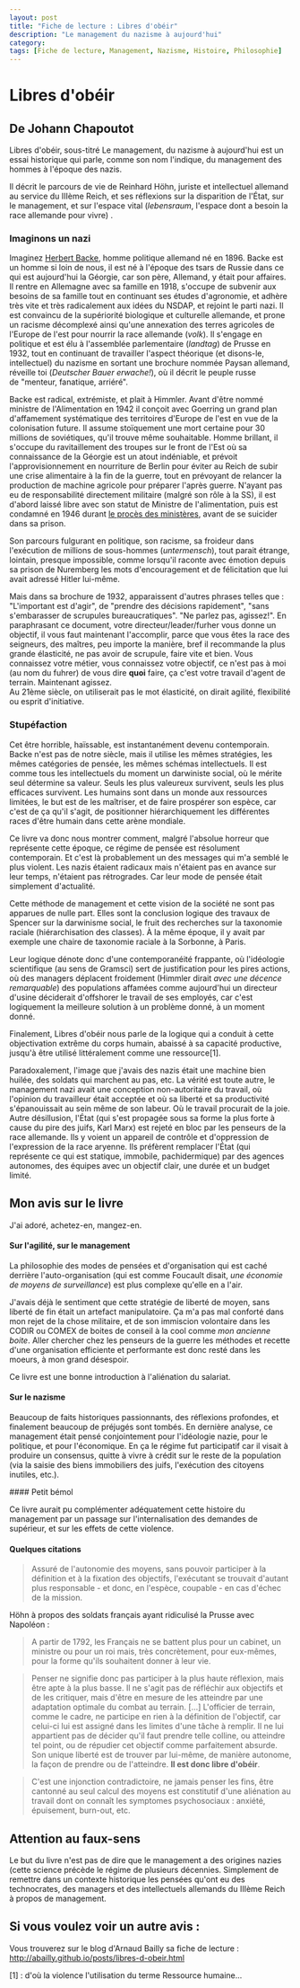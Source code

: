 ```yaml
---
layout: post
title: "Fiche de lecture : Libres d'obéir"
description: "Le management du nazisme à aujourd'hui"
category: 
tags: [Fiche de lecture, Management, Nazisme, Histoire, Philosophie]
---
```



# Libres d'obéir
## De Johann Chapoutot

Libres d'obéir, sous-titré Le management, du nazisme à aujourd'hui est un essai historique qui parle, comme son nom
l'indique, du management des hommes à l'époque des nazis.   

Il décrit le parcours de vie de Reinhard Höhn, juriste et intellectuel allemand au service du IIIème Reich, et ses
 réflexions sur la disparition de l'État, sur le management, et sur l'espace vital (_lebensraum_, l'espace dont a 
besoin la race allemande pour vivre) . 

### Imaginons un nazi

Imaginez [Herbert Backe](https://fr.wikipedia.org/wiki/Herbert_Backe), homme 
politique allemand né en 1896. Backe est un homme si loin de nous, il est né à l'époque des tsars de Russie dans ce qui
est aujourd'hui la Géorgie, car son père, Allemand, y était pour affaires. Il rentre en Allemagne avec sa famille en 
1918, s'occupe de subvenir aux besoins de sa famille tout en continuant ses études d'agronomie, et adhère très vite et
très radicalement aux idées du NSDAP, et rejoint le parti nazi. Il est convaincu de la supériorité biologique 
et culturelle allemande, et prone un racisme décomplexé ainsi qu'une annexation des terres agricoles de l'Europe de l'est
pour nourrir la race allemande (_volk_). Il s'engage en politique et est élu à l'assemblée parlementaire (_landtag_) 
de Prusse en 1932, tout en continuant de travailler l'aspect théorique (et disons-le, intellectuel) du nazisme en sortant
une brochure nommée Paysan allemand, réveille toi (_Deutscher Bauer erwache!_), où il décrit le peuple russe    
de "menteur, fanatique, arriéré".   

Backe est radical, extrémiste, et plait
à Himmler. Avant d'être nommé ministre de l'Alimentation en 1942 il conçoit avec Goerring un grand plan d'affamement systématique des
territoires d'Europe de l'est en vue de la colonisation future. Il assume stoïquement une mort certaine 
pour 30 millions de soviétiques, qu'il trouve même souhaitable. Homme brillant, il s'occupe du ravitaillement des troupes
sur le front de l'Est où sa connaissance de la Géorgie est un atout indéniable, et prévoit l'approvisionnement en 
nourriture de Berlin pour éviter au Reich de subir une crise alimentaire à la fin de la guerre, tout en 
prévoyant de relancer la production de machine agricole pour préparer l'après guerre. N'ayant pas eu de responsabilité directement militaire (malgré son rôle à la SS), il est d'abord laissé libre avec son statut de Ministre de 
l'alimentation, puis est condamné en 1946 durant [le procès des ministères](https://fr.wikipedia.org/wiki/Proc%C3%A8s_des_Minist%C3%A8res), avant
 de se suicider dans sa prison.   
 
Son parcours fulgurant en politique, son racisme, sa froideur dans l'exécution de millions de sous-hommes 
(_untermensch_), tout parait étrange, lointain, presque impossible, 
comme lorsqu'il raconte avec émotion depuis sa prison de Nuremberg les mots d'encouragement et de félicitation que lui avait adressé
Hitler lui-même.    


Mais dans sa brochure de 1932, apparaissent d'autres phrases telles que  : 
"L'important est d'agir", de "prendre des décisions rapidement", "sans s'embarasser de scrupules bureaucratiques". "Ne 
parlez pas, agissez!". En paraphrasant ce document, votre directeur/leader/furher vous donne un objectif, il vous faut maintenant
l'accomplir, parce que vous êtes la race des seigneurs, des maîtres, peu importe la manière, bref il recommande 
la plus grande élasticité, ne pas avoir de scrupule, faire vite et bien. Vous connaissez votre métier, vous connaissez
votre objectif, ce n'est pas à moi (au nom du fuhrer) de vous dire **quoi** faire, ça c'est votre travail d'agent de 
terrain. Maintenant agissez.    
Au 21ème siècle, on utiliserait pas le mot élasticité, on dirait agilité, flexibilité ou esprit d'initiative.


### Stupéfaction

Cet être horrible, haïssable, est instantanément devenu contemporain. Backe n'est pas de notre siècle,
mais il utilise les mêmes stratégies, les mêmes catégories de pensée, les mêmes schémas intellectuels. Il est comme
tous les intellectuels du moment un darwiniste social, où le mérite seul détermine sa valeur. 
Seuls les plus valeureux survivent, seuls les plus efficaces
survivent. Les humains sont dans un monde aux ressources limitées, le but est de les maîtriser, et de faire
 prospérer son espèce, car c'est de ça qu'il s'agit, de positionner hiérarchiquement les différentes races 
d'être humain dans cette arène mondiale. 


Ce livre va donc nous montrer comment, malgré l'absolue horreur que représente cette époque, ce régime de pensée 
est résolument contemporain. Et c'est là probablement un des messages qui m'a semblé le plus violent. Les nazis étaient radicaux
mais n'étaient pas en avance sur leur temps, n'étaient pas rétrogrades. Car leur mode de pensée était simplement d'actualité.

Cette méthode de management et cette vision de la société ne sont pas apparues de nulle part. Elles sont la conclusion 
logique des travaux de Spencer sur la darwinisme social, le fruit des recherches sur la taxonomie raciale (hiérarchisation des classes).
À la même époque, il y avait par exemple une chaire de taxonomie raciale à la Sorbonne, à Paris. 

Leur logique dénote donc d'une contemporanéité frappante, où l'idéologie scientifique (au sens de Gramsci) sert de justification
pour les pires actions, où des managers déplacent froidement (Himmler dirait _avec une décence remarquable_) des 
populations affamées comme aujourd'hui un directeur d'usine déciderait d'offshorer le travail
de ses employés, car c'est logiquement la meilleure solution à un problème donné, à un moment donné.  
 
Finalement, Libres d'obéir nous parle de la logique qui a conduit à cette objectivation extrême du corps humain, abaissé
à sa capacité productive, jusqu'à être utilisé littéralement comme une ressource[1].

Paradoxalement, l'image que j'avais des nazis était une machine bien huilée, des soldats qui marchent au pas, etc. La 
vérité est toute autre, le management nazi avait une conception non-autoritaire du travail, où l'opinion du travailleur était
acceptée et où sa liberté et sa productivité s'épanouissait au sein même de son labeur. Où le travail procurait de la joie.
Autre désillusion, l'État (qui s'est propagée sous sa forme la plus forte à cause du pire des juifs, Karl Marx) est rejeté
en bloc par les penseurs de la race allemande. Ils y voient un appareil de contrôle et d'oppression de l'expression de la
race aryenne. Ils préfèrent remplacer l'État (qui représente ce qui est statique, immobile, pachidermique) par 
des agences autonomes, des équipes avec un objectif clair, une durée et un budget limité.

  
## Mon avis sur le livre

J'ai adoré, achetez-en, mangez-en.

#### Sur l'agilité, sur le management

La philosophie des modes de pensées et d'organisation qui est caché derrière l'auto-organisation (qui est comme 
Foucault disait, _une économie de moyens de surveillance_) est plus complexe qu'elle en a l'air. 

J'avais déjà le sentiment que cette stratégie de liberté de moyen, sans liberté de fin était un artefact manipulatoire.
Ça m'a pas mal conforté dans mon rejet de la chose militaire, et de son immiscion volontaire dans les CODIR ou COMEX de
 boites de conseil à la cool comme _mon ancienne boite_.  Aller chercher chez les penseurs de la guerre les méthodes et recette d'une organisation efficiente et performante est 
 donc resté dans les moeurs, à mon grand désespoir.
 
Ce livre est une bonne introduction à l'aliénation du salariat.
 
#### Sur le nazisme
Beaucoup de faits historiques passionnants, des réflexions profondes, et finalement beaucoup de préjugés sont tombés.
En dernière analyse, ce management était pensé conjointement pour l'idéologie nazie, pour le politique, et pour l'économique.
En ça le régime fut participatif car il visait à produire un consensus, quitte à vivre à crédit sur le reste
de la population (via la saisie des biens immobiliers des juifs, l'exécution des citoyens inutiles, etc.). 

#### Petit bémol

Ce livre aurait pu complémenter adéquatement cette histoire du management par un passage sur l'internalisation des 
demandes de supérieur, et sur les effets de cette violence. 
 
#### Quelques citations    
>Assuré de l'autonomie des moyens, sans pouvoir participer à la définition et à la fixation des objectifs, 
>l'exécutant se trouvait d'autant plus responsable - et donc, en l'espèce, coupable - en cas d'échec de la mission.   
 
 
 Höhn à propos des soldats français ayant ridiculisé la Prusse avec Napoléon : 
> A partir de 1792, les Français ne se battent plus pour un cabinet, un ministre ou pour un roi mais, très
>concrètement, pour eux-mêmes, pour la forme qu'ils souhaitent donner à leur vie.


> Penser ne signifie donc pas participer à la plus haute réflexion, mais être apte à la plus basse. Il ne s'agit pas
>de réfléchir aux objectifs et de les critiquer, mais d'être en mesure de les atteindre par une adaptation optimale du 
>combat au terrain. [...] L'officier de terrain, comme le cadre, ne participe en rien à la définition de l'objectif, 
>car celui-ci lui est assigné dans les limites d'une tâche à remplir. Il ne lui appartient pas de décider qu'il faut
>prendre telle colline, ou atteindre tel point, ou de répudier cet objectif comme parfaitement absurde. Son unique 
>liberté est de trouver par lui-même, de manière autonome, la façon de prendre ou de l'atteindre. **Il est donc
>libre d'obéir**. 
 
 
 > C'est une injonction contradictoire, ne jamais penser les fins, être cantonné au seul calcul des moyens est constitutif d'une aliénation au travail dont 
>on connaît les symptomes psychosociaux : anxiété, épuisement, burn-out, etc.

## Attention au faux-sens

Le but du livre n'est pas de dire que le management a des origines nazies (cette science précède le régime 
de plusieurs décennies. Simplement de remettre dans un contexte 
historique les pensées qu'ont eu des technocrates, des managers et des intellectuels allemands du IIIème Reich à
propos de management.

## Si vous voulez voir un autre avis : 
Vous trouverez sur le blog d'Arnaud Bailly sa fiche de lecture : http://abailly.github.io/posts/libres-d-obeir.html



[1] : d'où la violence l'utilisation du terme Ressource humaine...